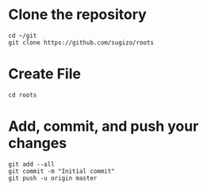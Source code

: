 # Clone the repository
	cd ~/git
	git clone https://github.com/sugizo/roots

# Create File
	cd roots

# Add, commit, and push your changes
	git add --all
	git commit -m "Initial commit"
	git push -u origin master
